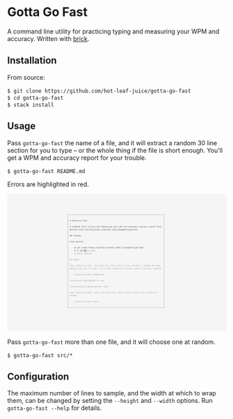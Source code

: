 # Gotta Go Fast

A command line utility for practicing typing and measuring your WPM and
accuracy. Written with [brick](https://github.com/jtdaugherty/brick).

## Installation

From source:

    $ git clone https://github.com/hot-leaf-juice/gotta-go-fast
    $ cd gotta-go-fast
    $ stack install

## Usage

Pass `gotta-go-fast` the name of a file, and it will extract a random 30 line
section for you to type – or the whole thing if the file is short enough.
You’ll get a WPM and accuracy report for your trouble.

    $ gotta-go-fast README.md

Errors are highlighted in red.

![screenshot](img/screenshot.png)

Pass `gotta-go-fast` more than one file, and it will choose one at random.

    $ gotta-go-fast src/*

## Configuration

The maximum number of lines to sample, and the width at which to wrap them, can
be changed by setting the `--height` and `--width` options. Run `gotta-go-fast
--help` for details.
